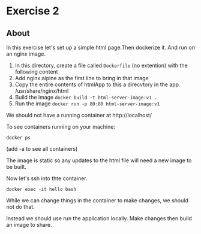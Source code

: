 # Exercise 2

## About

In this exercise let's set up a simple html page.Then dockerize it. And run on an nginx image. 


1. In this directory, create a file called `Dockerfile` (no extention) with the following content
2. Add nginx:alpine as the first line to bring in that image
3. Copy the entire contents of htmlApp to this a direcvtory in the app. /usr/share/nginx/html
4. Build the image `docker build -t html-server-image:v1 .`
5. Run the image `docker run -p 80:80 html-server-image:v1`

We should not have a running container at http://localhost/

To see containers running on your machine:

`docker ps`

(add -a to see all containers)

The image is static so any updates to the html file will need a new image to be built.

Now let's ssh into thte container.

`docker exec -it hello bash`

While we can change things in the container to make changes, we should not do that.

Instead we should use run the application locally. Make changes then build an image to share.

